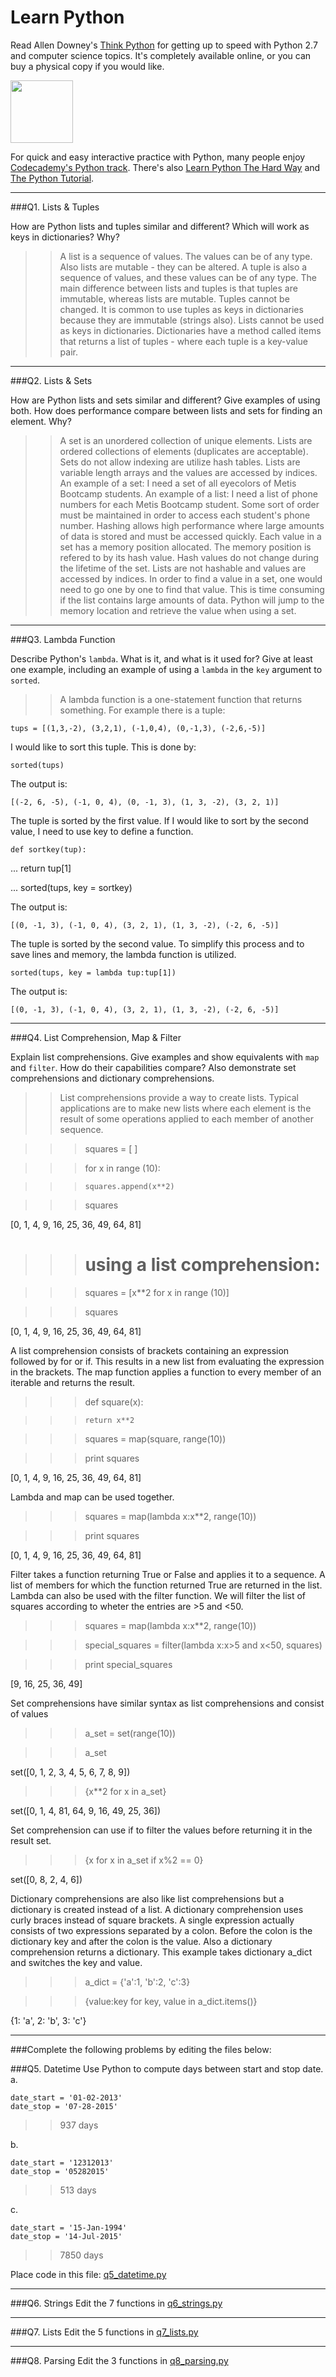 # Learn Python

Read Allen Downey's [Think Python](http://www.greenteapress.com/thinkpython/) for getting up to speed with Python 2.7 and computer science topics. It's completely available online, or you can buy a physical copy if you would like.

<a href="http://www.greenteapress.com/thinkpython/"><img src="img/think_python.png" style="width: 100px;" target="_blank"></a>

For quick and easy interactive practice with Python, many people enjoy [Codecademy's Python track](http://www.codecademy.com/en/tracks/python). There's also [Learn Python The Hard Way](http://learnpythonthehardway.org/book/) and [The Python Tutorial](https://docs.python.org/2/tutorial/).

---

###Q1. Lists &amp; Tuples

How are Python lists and tuples similar and different? Which will work as keys in dictionaries? Why?

>> A list is a sequence of values.  The values can be of any type.  Also lists are mutable - they can be altered.  A tuple is also a sequence of values, and these values can be of any type.  The main difference between lists and tuples is that tuples are immutable, whereas lists are mutable.  Tuples cannot be changed.  It is common to use tuples as keys in dictionaries because they are immutable (strings also).  Lists cannot be used as keys in dictionaries.  Dictionaries have a method called items that returns a list of tuples - where each tuple is a key-value pair.

---

###Q2. Lists &amp; Sets

How are Python lists and sets similar and different? Give examples of using both. How does performance compare between lists and sets for finding an element. Why?

>> A set is an unordered collection of unique elements.  Lists are ordered collections of elements (duplicates are acceptable).  Sets do not allow indexing are utilize hash tables.  Lists are variable length arrays and the values are accessed by indices.  An example of a set:  I need a set of all eyecolors of Metis Bootcamp students.  An example of a list:  I need a list of phone numbers for each Metis Bootcamp student.  Some sort of order must be maintained in order to access each student's phone number.  Hashing allows high performance where large amounts of data is stored and must be accessed quickly. Each value in a set has a memory position allocated.  The memory position is refered to by its hash value.  Hash values do not change during the lifetime of the set.  Lists are not hashable and values are accessed by indices.  In order to find a value in a set, one would need to go one by one to find that value.  This is time consuming if the list contains large amounts of data.  Python will jump to the memory location and retrieve the value when using a set.

---

###Q3. Lambda Function

Describe Python's `lambda`. What is it, and what is it used for? Give at least one example, including an example of using a `lambda` in the `key` argument to `sorted`.

>> A lambda function is a one-statement function that returns something.  For example there is a tuple:


    tups = [(1,3,-2), (3,2,1), (-1,0,4), (0,-1,3), (-2,6,-5)]
    
    
  I would like to sort this tuple.  This is done by:
  
  
    sorted(tups)
    
    
  The output is:
  
  
    [(-2, 6, -5), (-1, 0, 4), (0, -1, 3), (1, 3, -2), (3, 2, 1)]
    
    
  The tuple is sorted by the first value.  If I would like to sort by the second value, I need to use key to define a function.
  
  
    def sortkey(tup):
    
...     return tup[1]

... 
    sorted(tups, key = sortkey)
    
    
  The output is:
  
  
    [(0, -1, 3), (-1, 0, 4), (3, 2, 1), (1, 3, -2), (-2, 6, -5)]
    
    
  The tuple is sorted by the second value.  To simplify this process and to save lines and memory, the lambda function is utilized.
  
  
    sorted(tups, key = lambda tup:tup[1])
    
    
  The output is:
  
  
    [(0, -1, 3), (-1, 0, 4), (3, 2, 1), (1, 3, -2), (-2, 6, -5)]
    

---

###Q4. List Comprehension, Map &amp; Filter

Explain list comprehensions. Give examples and show equivalents with `map` and `filter`. How do their capabilities compare? Also demonstrate set comprehensions and dictionary comprehensions.

>> List comprehensions provide a way to create lists.  Typical applications are to make new lists where each element is the result of some operations applied to each member of another sequence.

>>> squares = [ ]

>>> for x in range (10):

>>>     squares.append(x**2)

 

>>> squares

[0, 1, 4, 9, 16, 25, 36, 49, 64, 81]

>>> 

>>> # using a list comprehension:

 

>>> squares = [x**2 for x in range (10)]

>>> squares

[0, 1, 4, 9, 16, 25, 36, 49, 64, 81]

A list comprehension consists of brackets containing an expression followed by for or if.  This results in a new list from evaluating the expression in the brackets.  The map function applies a function to every member of an iterable and returns the result.

>>> def square(x):

>>>     return x**2
>>>

>>> squares = map(square, range(10))

>>> print squares

[0, 1, 4, 9, 16, 25, 36, 49, 64, 81]

Lambda and map can be used together.

>>> squares = map(lambda x:x**2, range(10))

>>> print squares

[0, 1, 4, 9, 16, 25, 36, 49, 64, 81]

Filter takes a function returning True or False and applies it to a sequence.  A list of members for which the function returned True are returned in the list.  Lambda can also be used with the filter function.  We will filter the list of squares according to wheter the entries are >5 and <50.

>>> squares = map(lambda x:x**2, range(10))

>>> special_squares = filter(lambda x:x>5 and x<50, squares)

>>> print special_squares

[9, 16, 25, 36, 49]

Set comprehensions have similar syntax as list comprehensions and consist of values

>>> a_set = set(range(10))

>>> a_set

set([0, 1, 2, 3, 4, 5, 6, 7, 8, 9])

>>> 

>>> {x**2 for x in a_set}

set([0, 1, 4, 81, 64, 9, 16, 49, 25, 36])

Set comprehension can use if to filter the values before returning it in the result set.

>>> {x for x in a_set if x%2 == 0}

set([0, 8, 2, 4, 6])

Dictionary comprehensions are also like list comprehensions but a dictionary is created instead of a list.  A dictionary comprehension uses curly braces instead of square brackets.  A single expression actually consists of two expressions separated by a colon.  Before the colon is the dictionary key and after the colon is the value.  Also a dictionary comprehension returns a dictionary.  This example takes dictionary a_dict and switches the key and value.

>>> a_dict = {'a':1, 'b':2, 'c':3}

>>> {value:key for key, value in a_dict.items()}

{1: 'a', 2: 'b', 3: 'c'}



---

###Complete the following problems by editing the files below:

###Q5. Datetime
Use Python to compute days between start and stop date.   
a.  

```
date_start = '01-02-2013'    
date_stop = '07-28-2015'
```

>> 937 days

b.  
```
date_start = '12312013'  
date_stop = '05282015'  
```

>> 513 days

c.  
```
date_start = '15-Jan-1994'      
date_stop = '14-Jul-2015'  
```

>> 7850 days

Place code in this file: [q5_datetime.py](python/q5_datetime.py)

---

###Q6. Strings
Edit the 7 functions in [q6_strings.py](python/q6_strings.py)

---

###Q7. Lists
Edit the 5 functions in [q7_lists.py](python/q7_lists.py)

---

###Q8. Parsing
Edit the 3 functions in [q8_parsing.py](python/q8_parsing.py)





